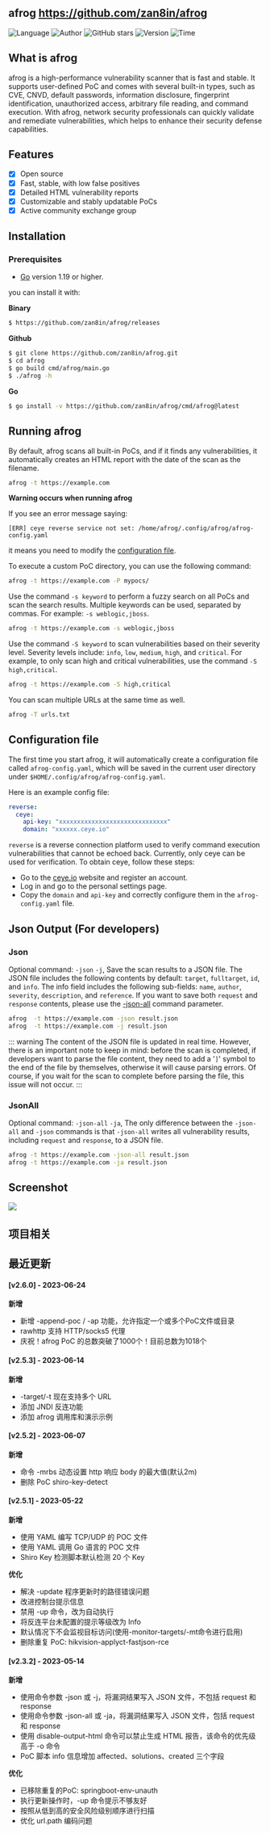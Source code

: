 ## afrog <https://github.com/zan8in/afrog>
<!--auto_detail_badge_begin_0b490ffb61b26b45de3ea5d7dd8a582e-->
![Language](https://img.shields.io/badge/Language-Golang-blue)
![Author](https://img.shields.io/badge/Author-zan8in-orange)
![GitHub stars](https://img.shields.io/github/stars/zan8in/afrog.svg?style=flat&logo=github)
![Version](https://img.shields.io/badge/Version-V2.6.0-red)
![Time](https://img.shields.io/badge/Join-20220615-green)
<!--auto_detail_badge_end_fef74f2d7ea73fcc43ff78e05b1e7451-->

## What is afrog

afrog is a high-performance vulnerability scanner that is fast and stable. It supports user-defined PoC and comes with several built-in types, such as CVE, CNVD, default passwords, information disclosure, fingerprint identification, unauthorized access, arbitrary file reading, and command execution. With afrog, network security professionals can quickly validate and remediate vulnerabilities, which helps to enhance their security defense capabilities.

## Features

* [x] Open source
* [x] Fast, stable, with low false positives
* [x] Detailed HTML vulnerability reports
* [x] Customizable and stably updatable PoCs
* [x] Active community exchange group

## Installation

### Prerequisites

- [Go](https://go.dev/) version 1.19 or higher.

you can install it with:

**Binary**
```sh
$ https://github.com/zan8in/afrog/releases
```

**Github**
```sh
$ git clone https://github.com/zan8in/afrog.git
$ cd afrog
$ go build cmd/afrog/main.go
$ ./afrog -h
```

**Go**
```sh
$ go install -v https://github.com/zan8in/afrog/cmd/afrog@latest
```

## Running afrog

By default, afrog scans all built-in PoCs, and if it finds any vulnerabilities, it automatically creates an HTML report with the date of the scan as the filename.

```sh
afrog -t https://example.com
```

**Warning occurs when running afrog**

If you see an error message saying:
```
[ERR] ceye reverse service not set: /home/afrog/.config/afrog/afrog-config.yaml
```
it means you need to modify the [configuration file](#configuration-file).

To execute a custom PoC directory, you can use the following command:

```sh
afrog -t https://example.com -P mypocs/
```

Use the command `-s keyword` to perform a fuzzy search on all PoCs and scan the search results. Multiple keywords can be used, separated by commas. For example: `-s weblogic,jboss`.

```sh
afrog -t https://example.com -s weblogic,jboss
```

Use the command `-S keyword` to scan vulnerabilities based on their severity level. Severity levels include: `info`, `low`, `medium`, `high`, and `critical`. For example, to only scan high and critical vulnerabilities, use the command `-S high,critical`.

```sh
afrog -t https://example.com -S high,critical
```

You can scan multiple URLs at the same time as well.

```sh
afrog -T urls.txt
```

## Configuration file

The first time you start afrog, it will automatically create a configuration file called `afrog-config.yaml`, which will be saved in the current user directory under `$HOME/.config/afrog/afrog-config.yaml`.

Here is an example config file:

```yaml
reverse:
  ceye:
    api-key: "xxxxxxxxxxxxxxxxxxxxxxxxxxxxxx"
    domain: "xxxxxx.ceye.io"
```

`reverse` is a reverse connection platform used to verify command execution vulnerabilities that cannot be echoed back. Currently, only ceye can be used for verification. To obtain ceye, follow these steps:

- Go to the [ceye.io](http://ceye.io/) website and register an account.
- Log in and go to the personal settings page.
- Copy the `domain` and `api-key` and correctly configure them in the `afrog-config.yaml` file.


## Json Output (For developers)

### Json
Optional command: `-json` `-j`, Save the scan results to a JSON file. The JSON file includes the following contents by default: `target`, `fulltarget`, `id`, and `info`. The info field includes the following sub-fields: `name`, `author`, `severity`, `description`, and `reference`. If you want to save both `request` and `response` contents, please use the [-json-all](#jsonall) command parameter.

```sh
afrog  -t https://example.com -json result.json
afrog  -t https://example.com -j result.json
```

::: warning
The content of the JSON file is updated in real time. However, there is an important note to keep in mind: before the scan is completed, if developers want to parse the file content, they need to add a '`]`' symbol to the end of the file by themselves, otherwise it will cause parsing errors. Of course, if you wait for the scan to complete before parsing the file, this issue will not occur.
:::


### JsonAll

Optional command: `-json-all` `-ja`, The only difference between the `-json-all` and `-json` commands is that `-json-all` writes all vulnerability results, including `request` and `response`, to a JSON file.

```sh
afrog -t https://example.com -json-all result.json
afrog -t https://example.com -ja result.json
```


## Screenshot

![](https://github.com/zan8in/afrog/blob/main/images/1.png)

<!--auto_detail_active_begin_e1c6fb434b6f0baf6912c7a1934f772b-->
## 项目相关


## 最近更新

#### [v2.6.0] - 2023-06-24

**新增**  
- 新增 -append-poc / -ap 功能，允许指定一个或多个PoC文件或目录  
- rawhttp 支持 HTTP/socks5 代理  
- 庆祝！afrog PoC 的总数突破了1000个！目前总数为1018个

#### [v2.5.3] - 2023-06-14

**新增**  
- -target/-t 现在支持多个 URL  
- 添加 JNDI 反连功能  
- 添加 afrog 调用库和演示示例

#### [v2.5.2] - 2023-06-07

**新增**  
- 命令 -mrbs 动态设置 http 响应 body 的最大值(默认2m)  
- 删除 PoC shiro-key-detect

#### [v2.5.1] - 2023-05-22

**新增**  
- 使用 YAML 编写 TCP/UDP 的 POC 文件  
- 使用 YAML 调用 Go 语言的 POC 文件  
- Shiro Key 检测脚本默认检测 20 个 Key  

**优化**  
- 解决 -update 程序更新时的路径错误问题  
- 改进控制台提示信息  
- 禁用 -up 命令，改为自动执行  
- 将反连平台未配置的提示等级改为 Info  
- 默认情况下不会监视目标访问(使用-monitor-targets/-mt命令进行启用)  
- 删除重复 PoC: hikvision-applyct-fastjson-rce

#### [v2.3.2] - 2023-05-14

**新增**  
- 使用命令参数 -json 或 -j，将漏洞结果写入 JSON 文件，不包括 request 和 response  
- 使用命令参数 -json-all 或 -ja，将漏洞结果写入 JSON 文件，包括 request 和 response  
- 使用 disable-output-html 命令可以禁止生成 HTML 报告，该命令的优先级高于 -o 命令  
- PoC 脚本 info 信息增加 affected、solutions、created 三个字段  

**优化**  
- 已移除重复的PoC: springboot-env-unauth  
- 执行更新操作时，-up 命令提示不够友好  
- 按照从低到高的安全风险级别顺序进行扫描  
- 优化 url.path 编码问题

<!--auto_detail_active_end_f9cf7911015e9913b7e691a7a5878527-->
